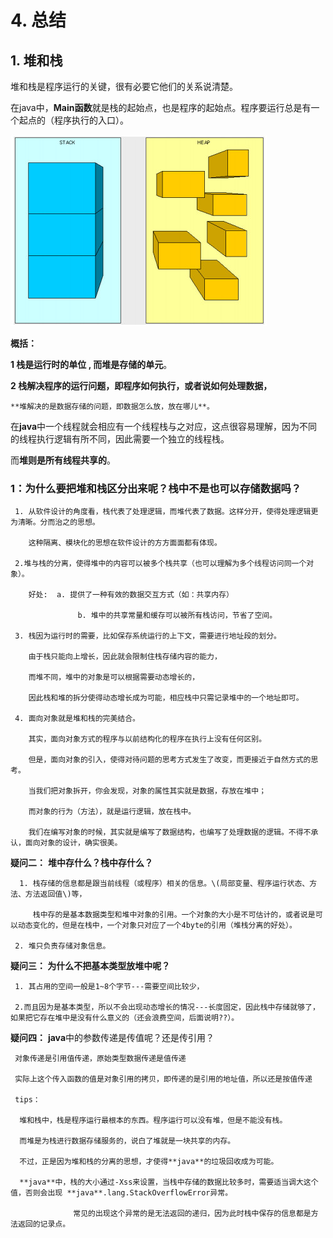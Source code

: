 # 4. 总结

## 1. 堆和栈

 堆和栈是程序运行的关键，很有必要它他们的关系说清楚。

 在java中，**Main函数**就是栈的起始点，也是程序的起始点。程序要运行总是有一个起点的（程序执行的入口）。

![](../../.gitbook/assets/image%20%2867%29.png)

**概括：**   

 **1  栈是运行时的单位 , 而堆是存储的单元**。

 **2  栈解决程序的运行问题，即程序如何执行，或者说如何处理数据，**

    **堆解决的是数据存储的问题，即数据怎么放，放在哪儿**。

在**java**中一个线程就会相应有一个线程栈与之对应，这点很容易理解，因为不同的线程执行逻辑有所不同，因此需要一个独立的线程栈。

而**堆则是所有线程共享的**。

###  **1：为什么要把堆和栈区分出来呢？栈中不是也可以存储数据吗？**

     1. 从软件设计的角度看，栈代表了处理逻辑，而堆代表了数据。这样分开，使得处理逻辑更为清晰。分而治之的思想。

        这种隔离、模块化的思想在软件设计的方方面面都有体现。

     2.堆与栈的分离，使得堆中的内容可以被多个栈共享（也可以理解为多个线程访问同一个对象）。

        好处:  a. 提供了一种有效的数据交互方式（如：共享内存）

                   b. 堆中的共享常量和缓存可以被所有栈访问，节省了空间。

     3. 栈因为运行时的需要，比如保存系统运行的上下文，需要进行地址段的划分。

        由于栈只能向上增长，因此就会限制住栈存储内容的能力，

        而堆不同，堆中的对象是可以根据需要动态增长的，

        因此栈和堆的拆分使得动态增长成为可能，相应栈中只需记录堆中的一个地址即可。

     4. 面向对象就是堆和栈的完美结合。

        其实，面向对象方式的程序与以前结构化的程序在执行上没有任何区别。

        但是，面向对象的引入，使得对待问题的思考方式发生了改变，而更接近于自然方式的思考。

        当我们把对象拆开，你会发现，对象的属性其实就是数据，存放在堆中；

        而对象的行为（方法），就是运行逻辑，放在栈中。

        我们在编写对象的时候，其实就是编写了数据结构，也编写了处理数据的逻辑。不得不承认，面向对象的设计，确实很美。

 **疑问二：**  **堆中存什么？栈中存什么？**

      1. 栈存储的信息都是跟当前线程（或程序）相关的信息。\(局部变量、程序运行状态、方法、方法返回值\)等，

         栈中存的是基本数据类型和堆中对象的引用。一个对象的大小是不可估计的，或者说是可以动态变化的，但是在栈中，一个对象只对应了一个4byte的引用（堆栈分离的好处）。

     2. 堆只负责存储对象信息。

 **疑问三：  为什么不把基本类型放堆中呢？**

     1. 其占用的空间一般是1~8个字节---需要空间比较少，

     2.而且因为是基本类型，所以不会出现动态增长的情况---长度固定，因此栈中存储就够了，如果把它存在堆中是没有什么意义的（还会浪费空间，后面说明??）。

**疑问四：**  **java**中的参数传递是传值呢？还是传引用？

     对象传递是引用值传递，原始类型数据传递是值传递

     实际上这个传入函数的值是对象引用的拷贝，即传递的是引用的地址值，所以还是按值传递

     tips：

      堆和栈中，栈是程序运行最根本的东西。程序运行可以没有堆，但是不能没有栈。

      而堆是为栈进行数据存储服务的，说白了堆就是一块共享的内存。

      不过，正是因为堆和栈的分离的思想，才使得**java**的垃圾回收成为可能。

      **java**中，栈的大小通过-Xss来设置，当栈中存储的数据比较多时，需要适当调大这个值，否则会出现 **java**.lang.StackOverflowError异常。

                  常见的出现这个异常的是无法返回的递归，因为此时栈中保存的信息都是方法返回的记录点。

